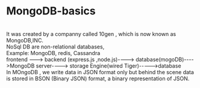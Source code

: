# MongoDB-basics
<br>
It was created by a companny called 10gen , which is now known as MongoDB,INC. 
<br>
NoSql DB are non-relational databases,
<br>
Example: MongoDB, redis, Cassandra
<br>
frontend ---> backend (express.js ,node.js)----> database(mogoDB)---->MongoDB server----> storage Engine(wired Tiger)----->database 
<br>
In MOngoDB , we write data in JSON format only but behind the scene data is stored in BSON (Binary JSON) format, a binary representation of JSON.
<br>
